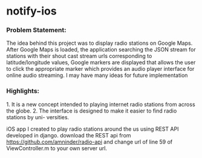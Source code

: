 notify-ios
==========


<h3>Problem Statement: </h3>
The idea behind this project was to display radio stations on Google Maps. After Google Maps is loaded, the application searching the JSON stream for stations with their shout cast stream urls corresponding to latitude/longitude values, Google markers are displayed that allows the user to click the appropriate marker which provides an audio player interface for online audio streaming. I may have many ideas for future implementation

<h3>Highlights:</h3>
1. It is a new concept intended to playing internet radio stations from across the globe.
2. The interface is designed to make it easier to find radio stations by uni- versities.


iOS app I created to play radio stations around the us using REST API developed in django.
download the REST api from https://github.com/amninder/radio-api and change url of line 59 of ViewController.m to your own server url.
